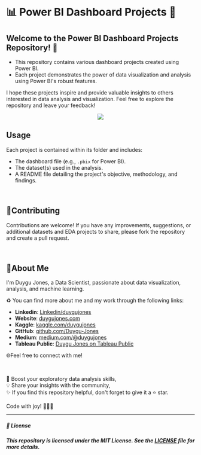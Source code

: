 # 📊 Power BI Dashboard Projects 🚀

## Welcome to the Power BI Dashboard Projects Repository! 🎉

- This repository contains various dashboard projects created using Power BI. 
- Each project demonstrates the power of data visualization and analysis using Power BI's robust features.

I hope these projects inspire and provide valuable insights to others interested in data analysis and visualization. Feel free to explore the repository and leave your feedback!

<p align="center">
  <img src="https://sranalytics.io/wp-content/uploads/2020/11/power-bi-dashboard-gif.gif">
</p>


## Usage

Each project is contained within its folder and includes:

- The dashboard file (e.g., `.pbix` for Power BI).
- The dataset(s) used in the analysis.
- A README file detailing the project's objective, methodology, and findings.



<br>

## 🤝Contributing

Contributions are welcome! If you have any improvements, suggestions, or additional datasets and EDA projects to share, please fork the repository and create a pull request.

<br>

## 🌱About Me 

I'm Duygu Jones, a Data Scientist, passionate about data visualization, analysis, and machine learning. 

♻️ You can find more about me and my work through the following links:

- **Linkedin**: [Linkedin/duygujones](https://www.linkedin.com/in/duygujones/)
- **Website**: [duygujones.com](https://duygujones.vercel.app/)
- **Kaggle**: [kaggle.com/duygujones](https://www.kaggle.com/duygujones)
- **GitHub**: [github.com/Duygu-Jones](https://github.com/Duygu-Jones)
- **Medium**: [medium.com/@duygujones](https://medium.com/@duygujones)
- **Tableau Public**: [Duygu Jones on Tableau Public](https://public.tableau.com/app/profile/duygu.jones/vizzes)

🌐Feel free to connect with me!

<br>

🎯 Boost your exploratory data analysis skills,<br>
💡 Share your insights with the community,<br>
✨ If you find this repository helpful, don't forget to give it a ⭐ star.<br>

Code with joy! 👩‍💻✨

---



##### 📜 License

##### This repository is licensed under the MIT License. See the [LICENSE](LICENSE) file for more details.
